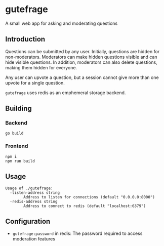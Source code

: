 # gutefrage

A small web app for asking and moderating questions

## Introduction

Questions can be submitted by any user. Initially, questions are
hidden for non-moderators. Moderators can make hidden questions
visible and can hide visible questions. In addition, moderators can
also delete questions, making them hidden for everyone.

Any user can upvote a question, but a session cannot give more than
one upvote for a single question.

`gutefrage` uses redis as an emphemeral storage backend.

## Building

### Backend

```
go build
```

### Frontend

```
npm i
npm run build
```

## Usage

```
Usage of ./gutefrage:
  -listen-address string
    	Address to listen for connections (default "0.0.0.0:8000")
  -redis-address string
    	Address to connect to redis (default "localhost:6379")
```

## Configuration

- `gutefrage:password` in redis: The password required to access
  moderation features
